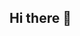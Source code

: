 ## Hi there 👋

<!--
**zurrenoemi/zurrenoemi** is a ✨ _special_ ✨ repository because its `README.md` (this file) appears on your GitHub profile.

Here are some ideas to get you started:

- 🔭 I’m currently working on introducing original characters webpage
- 🌱 I’m currently learning HTML
- 👯 I’m looking to collaborate on github
- 💬 Ask me about original characters
- 📫 How to reach me: linked.in/leonyamanda
- 😄 Pronouns: she/her
-->
